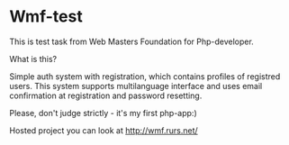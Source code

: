 Wmf-test
========

This is test task from Web Masters Foundation for Php-developer.

What is this?

Simple auth system with registration, which contains profiles of registred users. This system supports multilanguage interface and uses email confirmation at registration and password resetting.


Please, don't judge strictly - it's my first php-app:)

Hosted project you can look at http://wmf.rurs.net/
